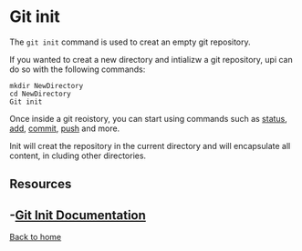# Git init
The `git init` command is used to creat an empty git repository.

If you wanted to creat a new directory and intializw a git repository, upi can do so with the following commands:
```
mkdir NewDirectory
cd NewDirectory
Git init
```
Once inside a git reoistory, you can start using commands such as [status](.status.md),
[add](./Add.md),
[commit](./commit.md),
[push](./push.md) and more. 

Init will creat the repository in the current directory and will encapsulate all content, in cluding other directories. 

## Resources
-[Git Init Documentation](https:gitscm.com/docs/git-init)
---
[Back to home](../README.md)


